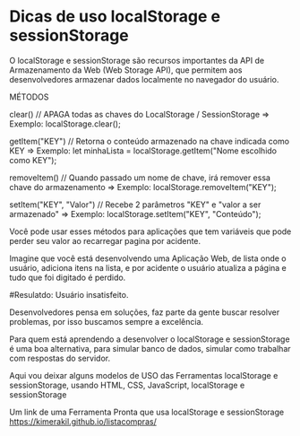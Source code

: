 # Dicas de uso localStorage e sessionStorage
O localStorage e sessionStorage são recursos importantes da API de Armazenamento da Web (Web Storage API), que permitem aos desenvolvedores armazenar dados localmente no navegador do usuário.

MÉTODOS

clear() // APAGA todas as chaves do LocalStorage / SessionStorage
=> Exemplo: localStorage.clear();

getItem("KEY") // Retorna o conteúdo armazenado na chave indicada como KEY
=> Exemplo: let minhaLista = localStorage.getItem("Nome escolhido como KEY"); 

removeItem() // Quando passado um nome de chave, irá remover essa chave do armazenamento
=> Exemplo: localStorage.removeItem("KEY");

setItem("KEY", "Valor") // Recebe 2 parâmetros "KEY" e "valor a ser armazenado"
=> Exemplo: localStorage.setItem("KEY", "Conteúdo");

Você pode usar esses métodos para aplicações que tem variáveis que pode perder seu valor ao recarregar pagina por acidente.

Imagine que você está desenvolvendo uma Aplicação Web, de lista onde o usuário, adiciona itens na lista, e por acidente o usuário atualiza a página e tudo que foi digitado é perdido. 

#Resulatdo: Usuário insatisfeito.

Desenvolvedores pensa em soluções, faz parte da gente buscar resolver problemas, por isso buscamos sempre a excelência.

Para quem está aprendendo a desenvolver o localStorage e sessionStorage é uma boa alternativa, para simular banco de dados, simular como trabalhar com respostas do servidor.

Aqui vou deixar alguns modelos de USO das Ferramentas localStorage e sessionStorage, usando HTML, CSS, JavaScript, localStorage e sessionStorage

Um link de uma Ferramenta Pronta que usa localStorage e sessionStorage
https://kimerakil.github.io/listacompras/ 
